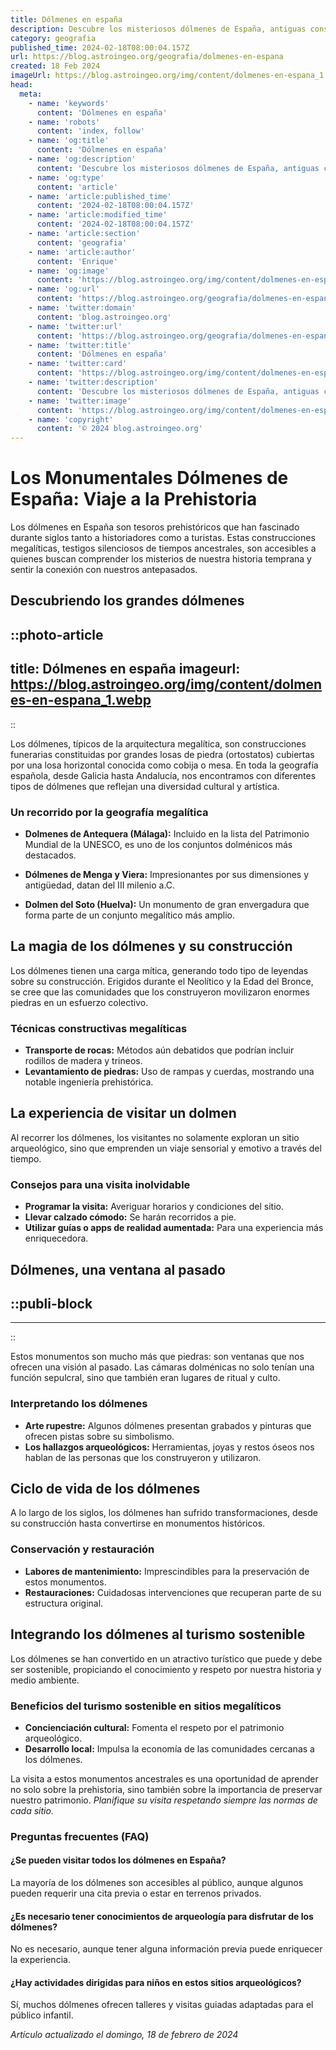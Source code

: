 ```yaml
---
title: Dólmenes en españa
description: Descubre los misteriosos dólmenes de España, antiguas construcciones megalíticas cargadas de historia y leyendas. Explora con nosotros su magia.
category: geografia
published_time: 2024-02-18T08:00:04.157Z
url: https://blog.astroingeo.org/geografia/dolmenes-en-espana
created: 18 Feb 2024
imageUrl: https://blog.astroingeo.org/img/content/dolmenes-en-espana_1.webp
head:
  meta:
    - name: 'keywords'
      content: 'Dólmenes en españa'
    - name: 'robots'
      content: 'index, follow'
    - name: 'og:title'
      content: 'Dólmenes en españa'
    - name: 'og:description'
      content: 'Descubre los misteriosos dólmenes de España, antiguas construcciones megalíticas cargadas de historia y leyendas. Explora con nosotros su magia.'
    - name: 'og:type'
      content: 'article'
    - name: 'article:published_time'
      content: '2024-02-18T08:00:04.157Z'
    - name: 'article:modified_time'
      content: '2024-02-18T08:00:04.157Z'
    - name: 'article:section'
      content: 'geografia'
    - name: 'article:author'
      content: 'Enrique'
    - name: 'og:image'
      content: 'https://blog.astroingeo.org/img/content/dolmenes-en-espana_1.webp'
    - name: 'og:url'
      content: 'https://blog.astroingeo.org/geografia/dolmenes-en-espana'
    - name: 'twitter:domain'
      content: 'blog.astroingeo.org'
    - name: 'twitter:url'
      content: 'https://blog.astroingeo.org/geografia/dolmenes-en-espana'
    - name: 'twitter:title'
      content: 'Dólmenes en españa'
    - name: 'twitter:card'
      content: 'https://blog.astroingeo.org/img/content/dolmenes-en-espana_1.webp'
    - name: 'twitter:description'
      content: 'Descubre los misteriosos dólmenes de España, antiguas construcciones megalíticas cargadas de historia y leyendas. Explora con nosotros su magia.'
    - name: 'twitter:image'
      content: 'https://blog.astroingeo.org/img/content/dolmenes-en-espana_1.webp'
    - name: 'copyright'
      content: '© 2024 blog.astroingeo.org'
---
```

# Los Monumentales Dólmenes de España: Viaje a la Prehistoria

Los dólmenes en España son tesoros prehistóricos que han fascinado durante siglos tanto a historiadores como a turistas. Estas construcciones megalíticas, testigos silenciosos de tiempos ancestrales, son accesibles a quienes buscan comprender los misterios de nuestra historia temprana y sentir la conexión con nuestros antepasados.

## Descubriendo los grandes dólmenes


::photo-article
---
title: Dólmenes en españa
imageurl: https://blog.astroingeo.org/img/content/dolmenes-en-espana_1.webp
---
::



Los dólmenes, típicos de la arquitectura megalítica, son construcciones funerarias constituidas por grandes losas de piedra (ortostatos) cubiertas por una losa horizontal conocida como cobija o mesa. En toda la geografía española, desde Galicia hasta Andalucía, nos encontramos con diferentes tipos de dólmenes que reflejan una diversidad cultural y artística.

### Un recorrido por la geografía megalítica

- **Dolmenes de Antequera (Málaga):** Incluido en la lista del Patrimonio Mundial de la UNESCO, es uno de los conjuntos dolménicos más destacados.
  
- **Dólmenes de Menga y Viera:** Impresionantes por sus dimensiones y antigüedad, datan del III milenio a.C.

- **Dolmen del Soto (Huelva):** Un monumento de gran envergadura que forma parte de un conjunto megalítico más amplio.

## La magia de los dólmenes y su construcción

Los dólmenes tienen una carga mítica, generando todo tipo de leyendas sobre su construcción. Erigidos durante el Neolítico y la Edad del Bronce, se cree que las comunidades que los construyeron movilizaron enormes piedras en un esfuerzo colectivo.

### Técnicas constructivas megalíticas

- **Transporte de rocas:** Métodos aún debatidos que podrían incluir rodillos de madera y trineos.
- **Levantamiento de piedras:** Uso de rampas y cuerdas, mostrando una notable ingeniería prehistórica.

## La experiencia de visitar un dolmen

Al recorrer los dólmenes, los visitantes no solamente exploran un sitio arqueológico, sino que emprenden un viaje sensorial y emotivo a través del tiempo.

### Consejos para una visita inolvidable

- **Programar la visita:** Averiguar horarios y condiciones del sitio.
- **Llevar calzado cómodo:** Se harán recorridos a pie.
- **Utilizar guías o apps de realidad aumentada:** Para una experiencia más enriquecedora.

## Dólmenes, una ventana al pasado


  ::publi-block
  ---
  ---
  ::
  
  

Estos monumentos son mucho más que piedras: son ventanas que nos ofrecen una visión al pasado. Las cámaras dolménicas no solo tenían una función sepulcral, sino que también eran lugares de ritual y culto.

### Interpretando los dólmenes

- **Arte rupestre:** Algunos dólmenes presentan grabados y pinturas que ofrecen pistas sobre su simbolismo.
- **Los hallazgos arqueológicos:** Herramientas, joyas y restos óseos nos hablan de las personas que los construyeron y utilizaron.

## Ciclo de vida de los dólmenes

A lo largo de los siglos, los dólmenes han sufrido transformaciones, desde su construcción hasta convertirse en monumentos históricos.

### Conservación y restauración

- **Labores de mantenimiento:** Imprescindibles para la preservación de estos monumentos.
- **Restauraciones:** Cuidadosas intervenciones que recuperan parte de su estructura original.

## Integrando los dólmenes al turismo sostenible

Los dólmenes se han convertido en un atractivo turístico que puede y debe ser sostenible, propiciando el conocimiento y respeto por nuestra historia y medio ambiente.

### Beneficios del turismo sostenible en sitios megalíticos

- **Concienciación cultural:** Fomenta el respeto por el patrimonio arqueológico.
- **Desarrollo local:** Impulsa la economía de las comunidades cercanas a los dólmenes.

La visita a estos monumentos ancestrales es una oportunidad de aprender no solo sobre la prehistoria, sino también sobre la importancia de preservar nuestro patrimonio. *Planifique su visita respetando siempre las normas de cada sitio.*

### Preguntas frecuentes (FAQ)

#### ¿Se pueden visitar todos los dólmenes en España?
La mayoría de los dólmenes son accesibles al público, aunque algunos pueden requerir una cita previa o estar en terrenos privados.

#### ¿Es necesario tener conocimientos de arqueología para disfrutar de los dólmenes?
No es necesario, aunque tener alguna información previa puede enriquecer la experiencia.

#### ¿Hay actividades dirigidas para niños en estos sitios arqueológicos?
Sí, muchos dólmenes ofrecen talleres y visitas guiadas adaptadas para el público infantil.

_Artículo actualizado el domingo, 18 de febrero de 2024_